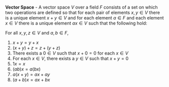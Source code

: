 **Vector Space** - A vector space $V$ over a field $F$ consists of a set on which two operations are defined so that for each pair of elements $x, y \in V$ there is a unique element $x + y \in V$ and for each element $a \in F$ and each element $x \in V$ there is a unique element $ax \in V$ such that the following hold:

For all $x,y,z \in V$ and $a,b \in F,$
1. $x + y = y + x$
2. $(x+y) + z = z + (y + z)$ 
3. There exists a $0 \in V$ such that $x+0 = 0$ for each $x \in V$ 
4. For each $x \in V,$ there exists a $y \in V$ such that $x+y = 0$ 
5. $1x = x$ 
6. $(ab)x = a(bx)$ 
7. $a(x+y) = ax + ay$ 
8. $(a+b)x = ax + bx$
